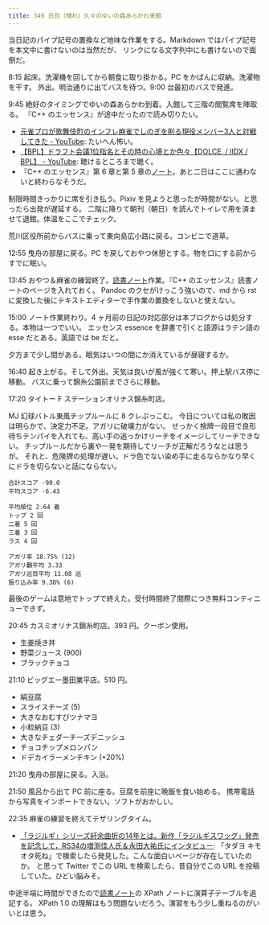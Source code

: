 ```yaml
---
title: 349 日目（晴れ）久々のゆいの森あらかわ来館
---
```


当日記のパイプ記号の置換など地味な作業をする。Markdown ではパイプ記号を本文中に書けないのは当然だが、
リンクになる文字列中にも書けないので面倒だ。

8:15 起床。洗濯機を回してから朝食に取り掛かる。PC をかばんに収納。洗濯物を干す。
外出。明治通りに出てバスを待つ。9:00 台最初のバスで発進。

9:45 絶好のタイミングでゆいの森あらかわ到着。入館して三階の閲覧席を陣取る。
『C++ のエッセンス』が途中だったので読み切りたい。

* [元雀プロが歌舞伎町のインフレ麻雀でしのぎを削る現役メンバー3人と対戦してきた - YouTube](https://www.youtube.com/watch?v=AVauiPODiek): たいへん怖い。
* [【BPL】ドラフト会議1位指名とその時の心境とか色々【DOLCE. / IIDX / BPL】 - YouTube](https://www.youtube.com/watch?v=83DYjYq6mOM): 聴けるところまで聴く。
* 『C++ のエッセンス』第 6 章と第 5 章の[ノート][note]。あと二日はここに通わないと終わらなそうだ。

制限時間きっかりに席を引き払う。Pixiv を見ようと思ったが時間がない。と思ったら出発が遅延する。
二階に降りて朝刊（朝日）を読んでトイレで用を済ませて退館。体温をここでチェック。

荒川区役所前からバスに乗って東向島広小路に戻る。コンビニで道草。

12:55 曳舟の部屋に戻る。PC を戻しておやつ休憩とする。物を口にする前からすでに眠い。

13:45 おやつ＆麻雀の練習終了。[読書ノート][note]作業。『C++ のエッセンス』読書ノートのページを入れておく。
Pandoc のクセがけっこう強いので、md から rst に変換した後にテキストエディターで手作業の置換をしないと使えない。

15:00 ノート作業終わり。4 ヶ月前の日記の対応部分は本ブログからは処分する。本物は一つでいい。
エッセンス essence を辞書で引くと語源はラテン語の esse だとある。英語では be だと。

夕方まで少し間がある。眠気はいつの間にか消えているが昼寝するか。

16:40 起き上がる。そして外出。天気は良いが風が強くて寒い。押上駅バス停に移動。
バスに乗って錦糸公園前までさらに移動。

17:20 タイトー F ステーションオリナス錦糸町店。

MJ 幻球バトル東風チップルールに 8 クレぶっこむ。
今日については私の敗因は明らかで、決定力不足。アガリに破壊力がない。
せっかく捨牌一段目で良形待ちテンパイを入れても、高い手の追っかけリーチをイメージしてリーチできない。
チップルールだから裏や一発を期待してリーチが正解だろうなとは思うが。
それと、危険牌の処理が遅い。ドラ色でない染め手に走るならかなり早くにドラを切らないと話にならない。

```text
合計スコア -90.0
平均スコア -6.43

平均順位 2.64 着
トップ 2 回
二着 5 回
三着 3 回
ラス 4 回

アガリ率 18.75% (12)
アガリ飜平均 3.33
アガリ巡目平均 11.08 巡
振り込み率 9.38% (6)
```

最後のゲームは意地でトップで終えた。受付時間終了間際につき無料コンティニューできず。

20:45 カスミオリナス錦糸町店。393 円。クーポン使用。

* 生姜焼き丼
* 野菜ジュース (900)
* ブラックチョコ

21:10 ビッグエー墨田業平店。510 円。

* 絹豆腐
* スライスチーズ (5)
* 大きなおむすびツナマヨ
* 小粒納豆 (3)
* 大きなチェダーチーズデニッシュ
* チョコチップメロンパン
* ドデカイラーメンチキン (+20%)

21:20 曳舟の部屋に戻る。入浴。

21:50 風呂から出て PC 前に座る。豆腐を前座に晩飯を食い始める。
携帯電話から写真をインポートできない。ソフトがおかしい。

22:35 麻雀の練習を終えてテザリングタイム。

* [「ラジルギ」シリーズ紆余曲折の14年とは。新作「ラジルギスワッグ」発売を記念して，RS34の増渕佳人氏＆永田大祐氏にインタビュー](https://www.4gamer.net/games/428/G042832/20190624047/):
  「タダヨ キモオタ死ね」で検索したら発見した。こんな面白いページが存在していたのか。
  と思って Twitter でこの URL を検索したら、昔自分でこの URL を投稿していた。ひどい脳みそ。

中途半端に時間ができたので[読書ノート][note]の XPath ノートに演算子テーブルを追記する。
XPath 1.0 の理解はもう問題ないだろう。演習をもう少し重ねるのがいいとは思う。

[note]: https://showa-yojyo.github.io/notebook/
